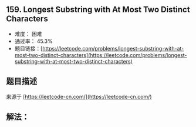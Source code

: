 ## 159. Longest Substring with At Most Two Distinct Characters

- 难度： 困难
- 通过率： 45.3%
- 题目链接：[https://leetcode.com/problems/longest-substring-with-at-most-two-distinct-characters](https://leetcode.com/problems/longest-substring-with-at-most-two-distinct-characters)


## 题目描述

来源于 [https://leetcode-cn.com/](https://leetcode-cn.com/)



## 解法：